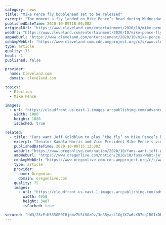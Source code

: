 ```yaml
---
category: news
title: "Mike Pence fly bobblehead set to be released"
excerpt: "The moment a fly landed on Mike Pence’s head during Wednesday’s vice-presidential debate is being immortalized with a You might say the buzz ha"
publishedDateTime: 2020-10-09T18:00:00Z
originalUrl: "https://www.cleveland.com/entertainment/2020/10/mike-pence-fly-bobblehead-set-to-be-released.html"
webUrl: "https://www.cleveland.com/entertainment/2020/10/mike-pence-fly-bobblehead-set-to-be-released.html"
ampWebUrl: "https://www.cleveland.com/entertainment/2020/10/mike-pence-fly-bobblehead-set-to-be-released.html?outputType=amp"
cdnAmpWebUrl: "https://www-cleveland-com.cdn.ampproject.org/c/s/www.cleveland.com/entertainment/2020/10/mike-pence-fly-bobblehead-set-to-be-released.html?outputType=amp"
type: article
quality: 75
heat: -1
published: false

provider:
  name: Cleveland.com
  domain: cleveland.com

topics:
  - Election
  - Mike Pence

images:
  - url: "https://cloudfront-us-east-1.images.arcpublishing.com/advancelocal/SJRGUMM5XRCATJLSKGPQYI2SRQ.jpg"
    width: 1080
    height: 1080
    isCached: true

related:
  - title: "Fans want Jeff Goldblum to play ‘the fly’ on Mike Pence’s head on ‘SNL’"
    excerpt: "Senator Kamala Harris and Vice President Mike Pence’s vice presidential debate was broken up into nine segments with topics ranging from the Covid-19 pandemic to climate change to the economy. Though,"
    publishedDateTime: 2020-10-09T15:12:00Z
    webUrl: "https://www.oregonlive.com/nation/2020/10/fans-want-jeff-goldblum-to-play-the-fly-on-mike-pences-head-on-snl.html"
    ampWebUrl: "https://www.oregonlive.com/nation/2020/10/fans-want-jeff-goldblum-to-play-the-fly-on-mike-pences-head-on-snl.html?outputType=amp"
    cdnAmpWebUrl: "https://www-oregonlive-com.cdn.ampproject.org/c/s/www.oregonlive.com/nation/2020/10/fans-want-jeff-goldblum-to-play-the-fly-on-mike-pences-head-on-snl.html?outputType=amp"
    type: article
    provider:
      name: Oregonian
      domain: oregonlive.com
    quality: 75
    images:
      - url: "https://cloudfront-us-east-1.images.arcpublishing.com/advancelocal/6JE352O3GVGF5I3VP5IVMPMVFA.jpg"
        width: 4958
        height: 3487
        isCached: true

secured: "hW3/26cPiH385GP0IHjobz7USt8GzOz/3nBRyacL1OglX7w6sXB7eq1R0IrDRXvN5FyEO/Tg1MQjfRrNsk7oPa50ZF2g1GH+ylpy0ZVG7EL993x1ZlH6XMrt8DRuo8JYo35kujcz3ts9MUG8sffqAqLd8JRy8LkgLKYnLowT/yXdoK12nn2gsRH1IEDg0BX/IhTEGMY9JjWYw0HSgUz1Mb8EWaPUhhJ44qQWfUCWR6s0v7iglQrCI7cDJXKEelc1wl43iZi+NKu5u14wMCMsvZIm/AeoxNGSWWMuRRHUdPz5ETAwe3tgx0OisBA7tl+PBgUXVAOpyXn2X5nujQlpOPjr8q3GfMj0jzuQgx/RGHc=;Ujdd6zbed4mzv5T9v7ftfw=="
---
```


